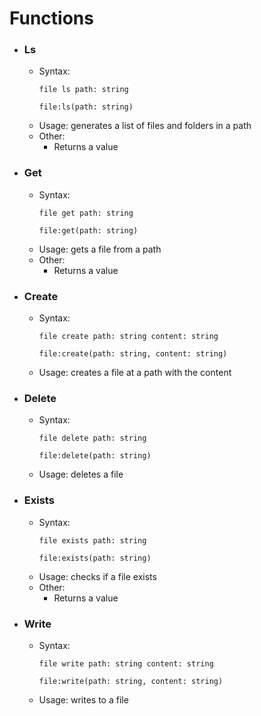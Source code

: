 # Functions
 - ### Ls
   - Syntax:
      ```
      file ls path: string 

      file:ls(path: string)
      ```
   - Usage:
generates a list of files and folders in a path
   - Other:
     - Returns a value
 - ### Get
   - Syntax:
      ```
      file get path: string 

      file:get(path: string)
      ```
   - Usage:
gets a file from a path
   - Other:
     - Returns a value
 - ### Create
   - Syntax:
      ```
      file create path: string content: string 

      file:create(path: string, content: string)
      ```
   - Usage:
creates a file at a path with the content
 - ### Delete
   - Syntax:
      ```
      file delete path: string 

      file:delete(path: string)
      ```
   - Usage:
deletes a file
 - ### Exists
   - Syntax:
      ```
      file exists path: string 

      file:exists(path: string)
      ```
   - Usage:
checks if a file exists
   - Other:
     - Returns a value
 - ### Write
   - Syntax:
      ```
      file write path: string content: string 

      file:write(path: string, content: string)
      ```
   - Usage:
writes to a file